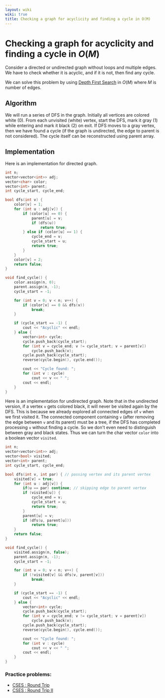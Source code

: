 ```yaml
---
layout: wiki
wiki: true
title: Checking a graph for acyclicity and finding a cycle in O(M)
---
```



# Checking a graph for acyclicity and finding a cycle in $O(M)$

Consider a directed or undirected graph without loops and multiple edges. We have to check whether it is acyclic, and if it is not, then find any cycle.

We can solve this problem by using [Depth First Search](./graph/depth-first-search.html) in $O(M)$ where $M$ is number of edges.

## Algorithm

We will run a series of DFS in the graph. Initially all vertices are colored white (0). From each unvisited (white) vertex, start the DFS, mark it gray (1) while entering and mark it black (2) on exit. If DFS moves to a gray vertex, then we have found a cycle (if the graph is undirected, the edge to parent is not considered).
The cycle itself can be reconstructed using parent array.

## Implementation

Here is an implementation for directed graph.

```cpp
int n;
vector<vector<int>> adj;
vector<char> color;
vector<int> parent;
int cycle_start, cycle_end;

bool dfs(int v) {
    color[v] = 1;
    for (int u : adj[v]) {
        if (color[u] == 0) {
            parent[u] = v;
            if (dfs(u))
                return true;
        } else if (color[u] == 1) {
            cycle_end = v;
            cycle_start = u;
            return true;
        }
    }
    color[v] = 2;
    return false;
}

void find_cycle() {
    color.assign(n, 0);
    parent.assign(n, -1);
    cycle_start = -1;

    for (int v = 0; v < n; v++) {
        if (color[v] == 0 && dfs(v))
            break;
    }

    if (cycle_start == -1) {
        cout << "Acyclic" << endl;
    } else {
        vector<int> cycle;
        cycle.push_back(cycle_start);
        for (int v = cycle_end; v != cycle_start; v = parent[v])
            cycle.push_back(v);
        cycle.push_back(cycle_start);
        reverse(cycle.begin(), cycle.end());

        cout << "Cycle found: ";
        for (int v : cycle)
            cout << v << " ";
        cout << endl;
    }
}
```

Here is an implementation for undirected graph.
Note that in the undirected version, if a vertex `v` gets colored black, it will never be visited again by the DFS.
This is because we already explored all connected edges of `v` when we first visited it.
The connected component containing `v` (after removing the edge between `v` and its parent) must be a tree, if the DFS has completed processing `v` without finding a cycle.
So we don't even need to distinguish between gray and black states.
Thus we can turn the char vector `color` into a boolean vector `visited`.

```cpp
int n;
vector<vector<int>> adj;
vector<bool> visited;
vector<int> parent;
int cycle_start, cycle_end;

bool dfs(int v, int par) { // passing vertex and its parent vertex
    visited[v] = true;
    for (int u : adj[v]) {
        if(u == par) continue; // skipping edge to parent vertex
        if (visited[u]) {
            cycle_end = v;
            cycle_start = u;
            return true;
        }
        parent[u] = v;
        if (dfs(u, parent[u]))
            return true;
    }
    return false;
}

void find_cycle() {
    visited.assign(n, false);
    parent.assign(n, -1);
    cycle_start = -1;

    for (int v = 0; v < n; v++) {
        if (!visited[v] && dfs(v, parent[v]))
            break;
    }

    if (cycle_start == -1) {
        cout << "Acyclic" << endl;
    } else {
        vector<int> cycle;
        cycle.push_back(cycle_start);
        for (int v = cycle_end; v != cycle_start; v = parent[v])
            cycle.push_back(v);
        cycle.push_back(cycle_start);
        reverse(cycle.begin(), cycle.end());

        cout << "Cycle found: ";
        for (int v : cycle)
            cout << v << " ";
        cout << endl;
    }
}
```
### Practice problems:

- [CSES : Round Trip](https://cses.fi/problemset/task/1669)
- [CSES : Round Trip II](https://cses.fi/problemset/task/1678/)

